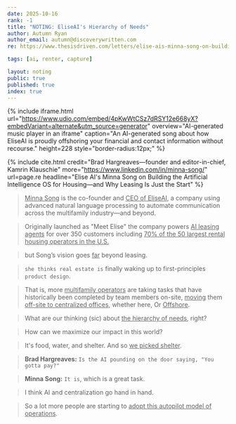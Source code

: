 ```yaml
---
date: 2025-10-16
rank: -1
title: "NOTING: EliseAI's Hierarchy of Needs"
author: Autumn Ryan
author_email: autumn@discoverywritten.com
re: https://www.thesisdriven.com/letters/elise-ais-minna-song-on-building/

tags: [ai, renter, capture]

layout: noting
public: true
published: true
index: true
---
```


{% include iframe.html
    url="https://www.udio.com/embed/4pKwWtCSz7dRSY12e668yX?embedVariant=alternate&utm_source=generator"
    overview="AI-generated music player in an iframe"
    caption="An AI-generated song about how EliseAI is proudly offshoring your financial and contact information without recourse."
    height=228
    style="border-radius:12px;"
%}

{% include cite.html
  credit="Brad Hargreaves—founder and editor-in-chief, Kamrin Klauschie"
  more="https://www.linkedin.com/in/minna-song/"
  url=page.re
  headline="Elise AI's Minna Song on Building the Artificial Intelligence OS for Housing—and Why Leasing Is Just the Start"
%}

> <u>Minna Song</u> is the co-founder and <u>CEO of EliseAI</u>,
a company using advanced natural language processing to automate communication across the multifamily industry—and beyond.

> Originally launched as "Meet Elise"
the company powers <u>AI leasing agents</u> for over 350 customers
including <u>70% of the 50 largest rental housing operators in the U.S.</u>

> but Song’s vision goes <u>far</u> beyond leasing.

> `she thinks real estate is` finally waking up
to first-principles `product design`.

> That is, more <u>multifamily operators</u> are taking tasks
that have historically been completed by team members on-site,
<u>moving</u> them <u>off-site to centralized offices</u>, whether here, Or <u>Offshore</u>.

> What are our thinking (sic) about <u>the hierarchy of needs</u>, right?

> How can we maximize our impact in this world?

> It's food, water, and shelter. And so <u>we picked shelter</u>.

> **Brad Hargreaves:** `Is the AI pounding on the door saying, "You gotta pay?"`

> **Minna Song:** `It is`, which is a great task.

> I think AI and centralization go hand in hand.

> So a lot more people are starting to <u>adopt this autopilot model of operations</u>.

